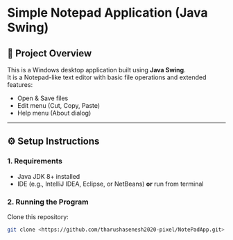 # Simple Notepad Application (Java Swing)

## 📌 Project Overview
This is a Windows desktop application built using **Java Swing**.  
It is a Notepad-like text editor with basic file operations and extended features:
- Open & Save files
- Edit menu (Cut, Copy, Paste)
- Help menu (About dialog)

---

## ⚙️ Setup Instructions
### 1. Requirements
- Java JDK 8+ installed
- IDE (e.g., IntelliJ IDEA, Eclipse, or NetBeans) **or** run from terminal

### 2. Running the Program
Clone this repository:
```bash
git clone <https://github.com/tharushasenesh2020-pixel/NotePadApp.git>
